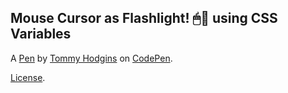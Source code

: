 Mouse Cursor as Flashlight! 🖱🔦 using CSS Variables
--------------------------------------------------


A [Pen](https://codepen.io/tomhodgins/pen/egWjBb) by [Tommy Hodgins](http://codepen.io/tomhodgins) on [CodePen](http://codepen.io/).

[License](https://codepen.io/tomhodgins/pen/egWjBb/license).